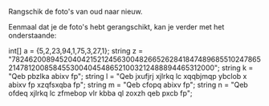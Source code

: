 Rangschik de foto's van oud naar nieuw.

Eenmaal dat je de foto's hebt gerangschikt, kan je verder met het onderstaande:

int[] a = {5,2,23,94,1,75,3,27,1};
string z = "782462008945204042152124563004826652628418474896855102478652147812008584553004045486521003212488894465312000";
string k = "Qeb pbzlka abixv fp";
string l = "Qeb jxufjrj xjlrkq lc xqqbjmqp ybclob x abixv fp xzqfsxqba fp";
string m = "Qeb cfopq abixv fp";
string n = "Qeb ofdeq xjlrkq lc zfmebop vlr kbba ql zoxzh qeb pxcb fp";

